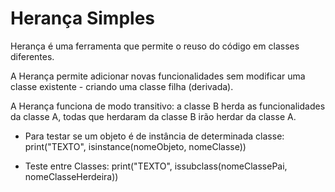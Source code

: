 # Herança Simples

Herança é uma ferramenta que permite o reuso do código em classes diferentes.  

A Herança permite adicionar novas funcionalidades sem modificar uma classe existente - criando uma classe filha (derivada).  

A Herança funciona de modo transitivo: a classe B herda as funcionalidades da classe A, todas que herdaram da classe B irão herdar da classe A.  

- Para testar se um objeto é de instância de determinada classe:  
    print("TEXTO", isinstance(nomeObjeto, nomeClasse))

- Teste entre Classes:
    print("TEXTO", issubclass(nomeClassePai, nomeClasseHerdeira))
